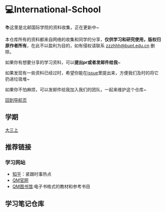 # 💻International-School

📚这里是北邮国际学院的资料收集，正在更新中~

本仓库所有的资料都来自网络的收集和同学的分享，**仅供学习和研究使用，版权归原作者所有**，在此不以盈利为目的，如有侵权请联系 [zzzhhh@bupt.edu.cn](zzzhhh@bupt.edu.cn) 删除。

如果你有想要分享的学习资料，可以**提出pr或者发邮件给我**~

如果发现有一些资料已经过时，希望你能在[issue](https://github.com/BUPT-study-materials/Software-Engeering/issues)里提出来，方便我们及时的将它扔进垃圾堆~

如果你不怕麻烦，可以发邮件给我加入我们的团队，一起来维护这个仓库~

[回到导航页](https://github.com/BUPT-study-materials/BUPTStudyMaterials)

## 学期

 [大三上](大三上/)
 
 

## 推荐链接

### 学习网站

- [知乎](www.zhihu.com)：紧跟时事热点
- [QM官网](qmplus.qmul.ac.uk)
- [QM图书馆](https://www.qmul.ac.uk/library/):电子书格式的教材和参考书目

## 学习笔记仓库

